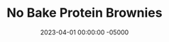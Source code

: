 ---
layout: post
title:  "No Bake Protein Brownies"
date:   2023-04-01 00:00:00 -05000
categories: 
- Recipes
- Protein Powder
permalink: /recipes/no-bake-brownies
image: /assets/Food/Protein Powder/No Bake Brownie/no-bake-brownie-cover.jpg
ing: nobakebrownie-ing
facts: nobakebrownie-facts
Prep: 20
Rest: 
Cook: 
Source1: 
Source2: 
Description: These no-bake banana brownies are my favorite protein based dessert. The recipe is made in less than 10 minutes and is full of peanut butter, chocolate, and banana flavor. They melt fast in your hands, but I'm sure that won't be an issue because you will have already finished eating it!
Instructions: 
- In a large bowl, mash the bananas with a fork. Mix in the rest of the ingredients - nut butter (almond or peanut), PB2, whey, cocoa, vanilla, and sweetener<br><br>

- Pour batter into an 8" pan lined with parchment paper. Freeze for about 2-3 hours to fully harden, or overnight<br><br>

- Let sit out on the fridge for a few minutes if needed before slicing into bars.<br><br>
- <br><br><center><img src="/assets/Food/Protein Powder/No Bake Brownie/no-bake-brownie-3.jpg" alt="" class="instruction-image"></center><br>

- Flash freeze on a cookie sheet until fully hardened, about an hour. Transfer to a Ziploc bag and store in the freezer
---